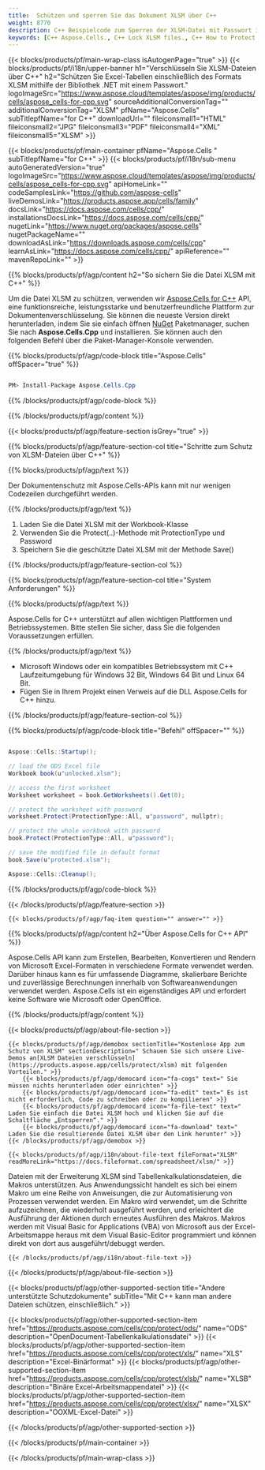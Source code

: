 ```yaml
---
title:  Schützen und sperren Sie das Dokument XLSM über C++
weight: 8770
description: C++ Beispielcode zum Sperren der XLSM-Datei mit Passwort in der C++-Laufzeitumgebung für Windows 32 Bit, Windows 64 Bit und Linux 64 Bit.
keywords: [C++ Aspose.Cells., C++ Lock XLSM files., C++ How to Protect and lock XLSM document., C++ Protect XLSM files., Encrypt XLSM Files using C++]
---
```

{{< blocks/products/pf/main-wrap-class isAutogenPage="true" >}}
{{< blocks/products/pf/i18n/upper-banner h1="Verschlüsseln Sie XLSM-Dateien über C++" h2="Schützen Sie Excel-Tabellen einschließlich des Formats XLSM mithilfe der Bibliothek .NET mit einem Passwort." logoImageSrc="https://www.aspose.cloud/templates/aspose/img/products/cells/aspose_cells-for-cpp.svg" sourceAdditionalConversionTag="" additionalConversionTag="XLSM" pfName="Aspose.Cells" subTitlepfName="for C++" downloadUrl="" fileiconsmall1="HTML" fileiconsmall2="JPG" fileiconsmall3="PDF" fileiconsmall4="XML" fileiconsmall5="XLSM" >}}

{{< blocks/products/pf/main-container pfName="Aspose.Cells " subTitlepfName="for C++" >}}
{{< blocks/products/pf/i18n/sub-menu autoGeneratedVersion="true" logoImageSrc="https://www.aspose.cloud/templates/aspose/img/products/cells/aspose_cells-for-cpp.svg" apiHomeLink="" codeSamplesLink="https://github.com/aspose-cells" liveDemosLink="https://products.aspose.app/cells/family" docsLink="https://docs.aspose.com/cells/cpp/" installationsDocsLink="https://docs.aspose.com/cells/cpp/" nugetLink="https://www.nuget.org/packages/aspose.cells" nugetPackageName="" downloadAsLink="https://downloads.aspose.com/cells/cpp" learnAsLink="https://docs.aspose.com/cells/cpp/" apiReference="" mavenRepoLink="" >}}

{{% blocks/products/pf/agp/content h2="So sichern Sie die Datei XLSM mit C++" %}}

 Um die Datei XLSM zu schützen, verwenden wir
 [Aspose.Cells for C++](https://products.aspose.com/cells/cpp) 
 API, eine funktionsreiche, leistungsstarke und benutzerfreundliche Plattform zur Dokumentenverschlüsselung. Sie können die neueste Version direkt herunterladen, indem Sie sie einfach öffnen
 [NuGet](https://www.nuget.org/packages/aspose.cells) 
 Paketmanager, suchen Sie nach
 **Aspose.Cells.Cpp** 
 und installieren. Sie können auch den folgenden Befehl über die Paket-Manager-Konsole verwenden.

{{% blocks/products/pf/agp/code-block title="Aspose.Cells" offSpacer="true" %}}

```cs

PM> Install-Package Aspose.Cells.Cpp

```

{{% /blocks/products/pf/agp/code-block %}}

{{% /blocks/products/pf/agp/content %}}

{{< blocks/products/pf/agp/feature-section isGrey="true" >}}

{{% blocks/products/pf/agp/feature-section-col title="Schritte zum Schutz von XLSM-Dateien über C++" %}}

{{% blocks/products/pf/agp/text %}}

 Der Dokumentenschutz mit Aspose.Cells-APIs kann mit nur wenigen Codezeilen durchgeführt werden.

{{% /blocks/products/pf/agp/text %}}

1.  Laden Sie die Datei XLSM mit der Workbook-Klasse
1.  Verwenden Sie die Protect(..)-Methode mit ProtectionType und Password
1.  Speichern Sie die geschützte Datei XLSM mit der Methode Save()

{{% /blocks/products/pf/agp/feature-section-col %}}

{{% blocks/products/pf/agp/feature-section-col title="System Anforderungen" %}}

{{% blocks/products/pf/agp/text %}}

 Aspose.Cells for C++ unterstützt auf allen wichtigen Plattformen und Betriebssystemen. Bitte stellen Sie sicher, dass Sie die folgenden Voraussetzungen erfüllen.

{{% /blocks/products/pf/agp/text %}}

-  Microsoft Windows oder ein kompatibles Betriebssystem mit C++ Laufzeitumgebung für Windows 32 Bit, Windows 64 Bit und Linux 64 Bit.
-  Fügen Sie in Ihrem Projekt einen Verweis auf die DLL Aspose.Cells for C++ hinzu.

{{% /blocks/products/pf/agp/feature-section-col %}}

{{% blocks/products/pf/agp/code-block title="Befehl" offSpacer="" %}}

```cs

Aspose::Cells::Startup();

// load the ODS Excel file 
Workbook book(u"unlocked.xlsm");

// access the first worksheet
Worksheet worksheet = book.GetWorksheets().Get(0);

// protect the worksheet with password
worksheet.Protect(ProtectionType::All, u"password", nullptr);

// protect the whole workbook with password
book.Protect(ProtectionType::All, u"password");

// save the modified file in default format
book.Save(u"protected.xlsm");

Aspose::Cells::Cleanup();

```

{{% /blocks/products/pf/agp/code-block %}}

{{< /blocks/products/pf/agp/feature-section >}}

    {{< blocks/products/pf/agp/faq-item question="" answer="" >}}
 

<!-- aboutfile Starts -->

{{% blocks/products/pf/agp/content h2="Über Aspose.Cells for C++ API" %}}

 Aspose.Cells API kann zum Erstellen, Bearbeiten, Konvertieren und Rendern von Microsoft Excel-Formaten in verschiedene Formate verwendet werden. Darüber hinaus kann es für umfassende Diagramme, skalierbare Berichte und zuverlässige Berechnungen innerhalb von Softwareanwendungen verwendet werden. Aspose.Cells ist ein eigenständiges API und erfordert keine Software wie Microsoft oder OpenOffice.



{{% /blocks/products/pf/agp/content %}}

{{< blocks/products/pf/agp/about-file-section >}}

    {{< blocks/products/pf/agp/demobox sectionTitle="Kostenlose App zum Schutz von XLSM" sectionDescription=" Schauen Sie sich unsere Live-Demos an[XLSM Dateien verschlüsseln](https://products.aspose.app/cells/protect/xlsm) mit folgenden Vorteilen." >}}
        {{< blocks/products/pf/agp/democard icon="fa-cogs" text=" Sie müssen nichts herunterladen oder einrichten" >}}
        {{< blocks/products/pf/agp/democard icon="fa-edit" text=" Es ist nicht erforderlich, Code zu schreiben oder zu kompilieren" >}}
        {{< blocks/products/pf/agp/democard icon="fa-file-text" text=" Laden Sie einfach die Datei XLSM hoch und klicken Sie auf die Schaltfläche „Entsperren“." >}}
        {{< blocks/products/pf/agp/democard icon="fa-download" text=" Laden Sie die resultierende Datei XLSM über den Link herunter" >}}
    {{< /blocks/products/pf/agp/demobox >}}

    {{< blocks/products/pf/agp/i18n/about-file-text fileFormat="XLSM" readMoreLink="https://docs.fileformat.com/spreadsheet/xlsm/" >}}
Dateien mit der Erweiterung XLSM sind Tabellenkalkulationsdateien, die Makros unterstützen. Aus Anwendungssicht handelt es sich bei einem Makro um eine Reihe von Anweisungen, die zur Automatisierung von Prozessen verwendet werden. Ein Makro wird verwendet, um die Schritte aufzuzeichnen, die wiederholt ausgeführt werden, und erleichtert die Ausführung der Aktionen durch erneutes Ausführen des Makros. Makros werden mit Visual Basic for Applications (VBA) von Microsoft aus der Excel-Arbeitsmappe heraus mit dem Visual Basic-Editor programmiert und können direkt von dort aus ausgeführt/debuggt werden.

    {{< /blocks/products/pf/agp/i18n/about-file-text >}}

{{< /blocks/products/pf/agp/about-file-section >}}

<!-- aboutfile Ends -->

{{< blocks/products/pf/agp/other-supported-section title="Andere unterstützte Schutzdokumente" subTitle="Mit C++ kann man andere Dateien schützen, einschließlich." >}}

{{< blocks/products/pf/agp/other-supported-section-item href="https://products.aspose.com/cells/cpp/protect/ods/" name="ODS" description="OpenDocument-Tabellenkalkulationsdatei" >}}
{{< blocks/products/pf/agp/other-supported-section-item href="https://products.aspose.com/cells/cpp/protect/xls/" name="XLS" description="Excel-Binärformat" >}}
{{< blocks/products/pf/agp/other-supported-section-item href="https://products.aspose.com/cells/cpp/protect/xlsb/" name="XLSB" description="Binäre Excel-Arbeitsmappendatei" >}}
{{< blocks/products/pf/agp/other-supported-section-item href="https://products.aspose.com/cells/cpp/protect/xlsx/" name="XLSX" description="OOXML-Excel-Datei" >}}

{{< /blocks/products/pf/agp/other-supported-section >}}

{{< /blocks/products/pf/main-container >}}
    
{{< /blocks/products/pf/main-wrap-class >}}
